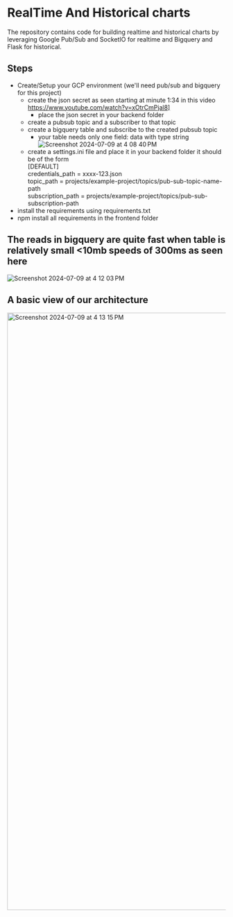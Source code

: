 # RealTime And Historical charts
The repository contains code for building realtime and historical charts by leveraging Google Pub/Sub and SocketIO for realtime and Bigquery and Flask for historical.
## Steps
+ Create/Setup your GCP environment (we'll need pub/sub and bigquery for this project)
  + create the json secret as seen starting at minute 1:34 in this video https://www.youtube.com/watch?v=xOtrCmPjal8]
    + place the json secret in your backend folder
  + create a pubsub topic and a subscriber to that topic
  + create a bigquery table and subscribe to the created pubsub topic
    + your table needs only one field: data with type string
     ![Screenshot 2024-07-09 at 4 08 40 PM](https://github.com/Unit237/realtimeAnalytics/assets/171470270/efc2b35a-d6f9-4262-95bc-2186be024371)
  + create a settings.ini file and place it in your backend folder 
it should be of the form  
    [DEFAULT]  
    credentials_path = xxxx-123.json  
    topic_path = projects/example-project/topics/pub-sub-topic-name-path  
    subscription_path = projects/example-project/topics/pub-sub-subscription-path
+ install the requirements using requirements.txt
+ npm install all requirements in the frontend folder
## The reads in bigquery are quite fast when table is relatively small <10mb speeds of 300ms as seen here 
![Screenshot 2024-07-09 at 4 12 03 PM](https://github.com/Unit237/realtimeAnalytics/assets/171470270/b4c540b9-661f-4a07-91fa-47c35b8ecf7a)
## A basic view of our architecture
<img width="1378" alt="Screenshot 2024-07-09 at 4 13 15 PM" src="https://github.com/Unit237/realtimeAnalytics/assets/171470270/f2dc9b3d-6ea7-41fe-a2a5-77952600947c">
